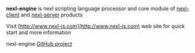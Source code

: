 <b>nexl-engine</b> is nexl scripting language processor and core module of [nexl-client](https://github.com/yevgeny-sergeyev/nexl-client) and [nexl-server](https://github.com/yevgeny-sergeyev/nexl-server) products

Visit [http://www.nexl-js.com](http://www.nexl-js.com) web site for quick start and more information

nexl-engine [GitHub project](https://github.com/yevgeny-sergeyev/nexl-engine)
